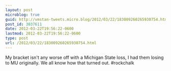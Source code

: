 ```yaml
---
layout: post
microblog: true
guid: http://vmstan-tweets.micro.blog/2012/03/22/183009260265930754.html
post_id: 3037611
date: 2012-03-22T19:56:22-0600
lastmod: 2012-03-22T19:56:22-0600
type: post
url: /2012/03/22/183009260265930754.html
---
```

My bracket isn't any worse off with a Michigan State loss, I had them losing to MU originally. We all know how that turned out. #rockchalk
